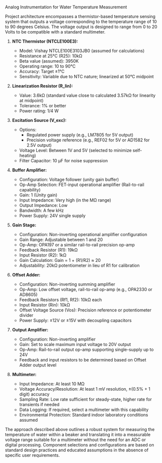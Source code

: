 Analog Instrumentation for Water Temperature Measurement

Project architecture encompasses a thermistor-based temperature sensing system that outputs a voltage corresponding to the temperature range of 10 to 90 degrees Celsius. The voltage output is designed to range from 0 to 20 Volts to be compatible with a standard multimeter.

1. **NTC Thermistor (NTCLE100E3):** 
   - Model: Vishay NTCLE100E3103JB0 (assumed for calculations)
   - Resistance at 25°C (R25): 10kΩ
   - Beta value (assumed): 3950K
   - Operating range: 10 to 90°C
   - Accuracy: Target ±1°C
   - Sensitivity: Variable due to NTC nature; linearized at 50°C midpoint

2. **Linearization Resistor (R_lin):** 
   - Value: 3.6kΩ (standard value close to calculated 3.57kΩ for linearity at midpoint)
   - Tolerance: 1% or better
   - Power rating: 1/4 W

3. **Excitation Source (V_exc):** 
   - Options: 
     - Regulated power supply (e.g., LM7805 for 5V output)
     - Precision voltage reference (e.g., REF02 for 5V or AD1582 for 2.5V output)
   - Voltage Level: Between 1V and 5V (selected to minimize self-heating)
   - Filter Capacitor: 10 µF for noise suppression

4. **Buffer Amplifier:**
   - Configuration: Voltage follower (unity gain buffer)
   - Op-Amp Selection: FET-input operational amplifier (Rail-to-rail capability)
   - Gain: 1 (Unity gain)
   - Input Impedance: Very high (in the MΩ range)
   - Output Impedance: Low
   - Bandwidth: A few kHz
   - Power Supply: 24V single supply

5. **Gain Stage:**
   - Configuration: Non-inverting operational amplifier configuration
   - Gain Range: Adjustable between 1 and 20
   - Op-Amp: OPA197 or a similar rail-to-rail precision op-amp
   - Feedback Resistor (R1): 19kΩ
   - Input Resistor (R2): 1kΩ
   - Gain Calculation: Gain = 1 + (R1/R2) ≈ 20
   - Adjustability: 20kΩ potentiometer in lieu of R1 for calibration

6. **Offset Adder:**
   - Configuration: Non-inverting summing amplifier
   - Op-Amp: Low offset voltage, rail-to-rail op-amp (e.g., OPA2330 or AD8605)
   - Feedback Resistors (Rf1, Rf2): 10kΩ each
   - Input Resistor (Rin): 10kΩ
   - Offset Voltage Source (Vos): Precision reference or potentiometer divider
   - Power Supply: ±12V or ±15V with decoupling capacitors

7. **Output Amplifier:**
   - Configuration: Non-inverting amplifier
   - Gain: Set to scale maximum input voltage to 20V output
   - Op-Amp: Rail-to-rail output op-amp supporting single-supply up to 24V
   - Feedback and input resistors to be determined based on Offset Adder output level

8. **Multimeter:**
   - Input Impedance: At least 10 MΩ
   - Voltage Accuracy/Resolution: At least 1 mV resolution, ±(0.5% + 1 digit) accuracy
   - Sampling Rate: Low rate sufficient for steady-state, higher rate for transients if needed
   - Data Logging: If required, select a multimeter with this capability
   - Environmental Protection: Standard indoor laboratory conditions assumed

The approach described above outlines a robust system for measuring the temperature of water within a beaker and translating it into a measurable voltage range suitable for a multimeter without the need for an ADC or digital processing. Component selections and configurations are based on standard design practices and educated assumptions in the absence of specific user requirements.